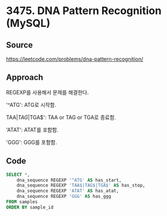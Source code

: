 # 3475. DNA Pattern Recognition (MySQL)

## Source

https://leetcode.com/problems/dna-pattern-recognition/

## Approach

REGEXP를 사용해서 문제를 해결한다.

'^ATG': ATG로 시작함.

TAA$|TAG$|TGA$': TAA or TAG or TGA로 종료함.

'ATAT': ATAT를 포함함.

'GGG': GGG를 포함함.

## Code

```sql
SELECT *,
    dna_sequence REGEXP '^ATG' AS has_start,
    dna_sequence REGEXP 'TAA$|TAG$|TGA$' AS has_stop,
    dna_sequence REGEXP 'ATAT' AS has_atat,
    dna_sequence REGEXP 'GGG' AS has_ggg
FROM samples
ORDER BY sample_id
```
